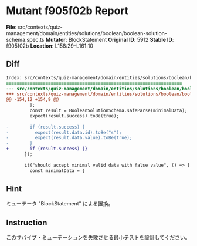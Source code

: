 # Mutant f905f02b Report

**File**: src/contexts/quiz-management/domain/entities/solutions/boolean/boolean-solution-schema.spec.ts
**Mutator**: BlockStatement
**Original ID**: 5912
**Stable ID**: f905f02b
**Location**: L158:29–L161:10

## Diff

```diff
Index: src/contexts/quiz-management/domain/entities/solutions/boolean/boolean-solution-schema.spec.ts
===================================================================
--- src/contexts/quiz-management/domain/entities/solutions/boolean/boolean-solution-schema.spec.ts	original
+++ src/contexts/quiz-management/domain/entities/solutions/boolean/boolean-solution-schema.spec.ts	mutated #5912
@@ -154,12 +154,9 @@
         };
         const result = BooleanSolutionSchema.safeParse(minimalData);
         expect(result.success).toBe(true);
 
-        if (result.success) {
-          expect(result.data.id).toBe("s");
-          expect(result.data.value).toBe(true);
-        }
+        if (result.success) {}
       });
 
       it("should accept minimal valid data with false value", () => {
         const minimalData = {
```

## Hint

ミューテータ "BlockStatement" による置換。

## Instruction

このサバイブ・ミューテーションを失敗させる最小テストを設計してください。
